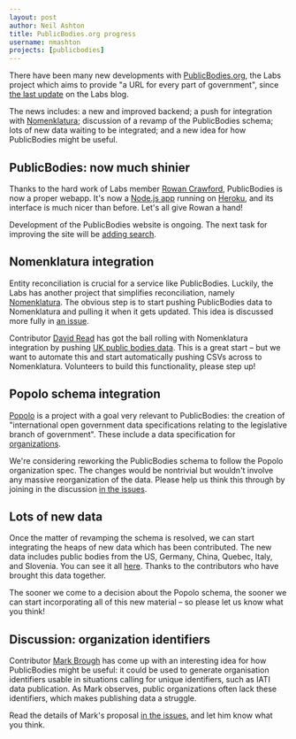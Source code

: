 ```yaml
---
layout: post
author: Neil Ashton
title: PublicBodies.org progress
username: nmashton
projects: [publicbodies]
---
```


There have been many new developments with [PublicBodies.org][1], the Labs project which aims to provide "a URL for every part of government", since [the last update][2] on the Labs blog.

The news includes: a new and improved backend; a push for integration with [Nomenklatura][3]; discussion of a revamp of the PublicBodies schema; lots of new data waiting to be integrated; and a new idea for how PublicBodies might be useful.

## PublicBodies: now much shinier

Thanks to the hard work of Labs member [Rowan Crawford][4], PublicBodies is now a proper webapp. It's now a [Node.js app][5] running on [Heroku][6], and its interface is much nicer than before. Let's all give Rowan a hand!

Development of the PublicBodies website is ongoing. The next task for improving the site will be [adding search][7].

## Nomenklatura integration

Entity reconciliation is crucial for a service like PublicBodies. Luckily, the Labs has another project that simplifies reconciliation, namely [Nomenklatura][8]. The obvious step is to start pushing PublicBodies data to Nomenklatura and pulling it when it gets updated. This idea is discussed more fully in [an issue][9].

Contributor [David Read][10] has got the ball rolling with Nomenklatura integration by pushing [UK public bodies data][11]. This is a great start – but we want to automate this and start automatically pushing CSVs across to Nomenklatura. Volunteers to build this functionality, please step up!

## Popolo schema integration

[Popolo][12] is a project with a goal very relevant to PublicBodies: the creation of "international open government data specifications relating to the legislative branch of government". These include a data specification for [organizations][13].

We're considering reworking the PublicBodies schema to follow the Popolo organization spec. The changes would be nontrivial but wouldn't involve any massive reorganization of the data. Please help us think this through by joining in the discussion [in the issues][14].

## Lots of new data

Once the matter of revamping the schema is resolved, we can start integrating the heaps of new data which has been contributed. The new data includes public bodies from the US, Germany, China, Quebec, Italy, and Slovenia. You can see it all [here][15]. Thanks to the contributors who have brought this data together.

The sooner we come to a decision about the Popolo schema, the sooner we can start incorporating all of this new material – so please let us know what you think!

## Discussion: organization identifiers

Contributor [Mark Brough][16] has come up with an interesting idea for how PublicBodies might be useful: it could be used to generate organisation identifiers usable in situations calling for unique identifiers, such as IATI data publication. As Mark observes, public organizations often lack these identifiers, which makes publishing data a struggle.

Read the details of Mark's proposal [in the issues][17], and let him know what you think.

[1]:	http://publicbodies.org
[2]:	http://okfnlabs.org/blog/2013/05/01/publicbodies.org-an-update.html
[3]:	http://nomenklatura.okfnlabs.org/
[4]:	http://okfnlabs.org/members/wombleton/
[5]:	https://github.com/okfn/publicbodies
[6]:	https://www.heroku.com/
[7]:	https://github.com/okfn/publicbodies/issues/3
[8]:	http://nomenklatura.okfnlabs.org/
[9]:	https://github.com/okfn/publicbodies/issues/2
[10]:	https://github.com/davidread
[11]:	http://nomenklatura.okfnlabs.org/uk-public-bodies
[12]:	http://popoloproject.com/
[13]:	http://popoloproject.com/specs/organization.html
[14]:	https://github.com/okfn/publicbodies/issues/29
[15]:	https://github.com/okfn/publicbodies/issues?direction=desc&labels=Data&page=1&sort=updated&state=open
[16]:	https://github.com/markbrough
[17]:	https://github.com/okfn/publicbodies/issues/41